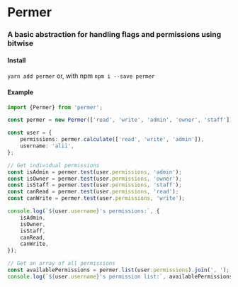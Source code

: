 # Permer

### A basic abstraction for handling flags and permissions using bitwise

#### Install

`yarn add permer` or, with npm `npm i --save permer`

#### Example

```ts
import {Permer} from 'permer';

const permer = new Permer(['read', 'write', 'admin', 'owner', 'staff']);

const user = {
	permissions: permer.calculate(['read', 'write', 'admin']),
	username: 'alii',
};

// Get individual permissions
const isAdmin = permer.test(user.permissions, 'admin');
const isOwner = permer.test(user.permissions, 'owner');
const isStaff = permer.test(user.permissions, 'staff');
const canRead = permer.test(user.permissions, 'read');
const canWrite = permer.test(user.permissions, 'write');

console.log(`${user.username}'s permissions:`, {
	isAdmin,
	isOwner,
	isStaff,
	canRead,
	canWrite,
});

// Get an array of all permissions
const availablePermissions = permer.list(user.permissions).join(', ');
console.log(`${user.username}'s permission list:`, availablePermissions);
```
